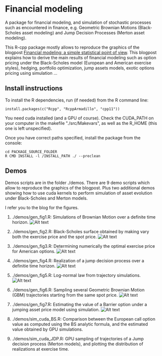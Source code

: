 # Financial modeling

A package for financial modeling, and simulation of stochastic processes such as encountered in finance, e.g. Geometric Brownian Motions (Black-Scholes asset modeling) and Jump Decision Processes (Merton asset modeling).

This R-cpp package mostly allows to reproduce the graphics of the blogpost [Financial modeling: a simple statistical point of view](https://medium.com/towards-data-science/financial-modeling-a-clean-short-and-simple-statistical-point-of-view-853dc29efb00). This blogpost explains how to derive the main results of financial modeling such as option pricing under the Black-Scholes model (European and American exercise styles), hedging, portfolio optimization, jump assets models, exotic options pricing using simulation ...


## Install instructions

To install the R dependencies, run (if needed) from the R command line:
```{r}
install.packages(c("Rcpp", "RcppArmadillo", "cpp11"))
```

You need cuda installed (and a GPU of course). 
Check the CUDA_PATH on your computer in the makefile "./src/Makevars", as well as the R_HOME (this one is left unspecified).

Once you have correct paths specified, install the package from the console:
```console
cd PACKAGE_SOURCE_FOLDER
R CMD INSTALL -l /INSTALL_PATH ./ --preclean
```


## Demos

Demos scripts are in the folder ./demos.
There are 9 demo scripts which allow to reproduce the graphics of the blogpost. Plus two additional demos showing how to use cuda kernels to perform simulation of asset evolution under Black-Scholes and Merton models.

I refer you to the blog for the figures.

1. ./demos/gen_fig1.R: Simulations of Brownian Motion over a definite time horizon.
![Alt text](./results/fig1.png?raw=true "Simulations of Brownian Motion")

2. ./demos/gen_fig2.R: Black-Scholes surface obtained by making vary both the exercise price and the spot price.
![Alt text](./results/fig0.png?raw=true "Black-Scholes surface")

3. ./demos/gen_fig3.R: Determining numerically the optimal exercise price for American options.
![Alt text](./results/fig5.png?raw=true "Opimal exercise price for american options")

4. ./demos/gen_fig4.R: Realization of a jump decision process over a definitie time horizon.
![Alt text](./results/fig2.png?raw=true "Realization of a jump decision process over a definitie time horizon")

5. ./demos/gen_fig5.R: Log-normal law from trajectory simulations.
![Alt text](./results/fig3.png?raw=true "Log-normal law from trajectory simulations")

7. ./demos/gen_fig6.R: Sampling several Geometric Brownian Motion (GBM) trajectories starting from the same spot price.
![Alt text](./results/fig6.png?raw=true "Sampling GBM trajectories")

6. ./demos/gen_fig7.R: Estimating the value of a Barrier option under a jumping asset price model using simulation.
![Alt text](./results/fig4.png?raw=true "Barrier option value for three different barrier values")

8. ./demos/sim_cuda_BS.R: 
Comparison between the European call option value as computed using the BS analytic formula, and the estimated value obtained by GPU simulations.

9. ./demos/sim_cuda_JDP.R: 
GPU sampling of trajectories of a Jump decision process (Merton models), and plotting the distribution of realizations at exercise time.



